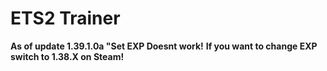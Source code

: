 # ETS2 Trainer 

**As of update 1.39.1.0a "Set EXP Doesnt work!**
**If you want to change EXP switch to 1.38.X on Steam!**
